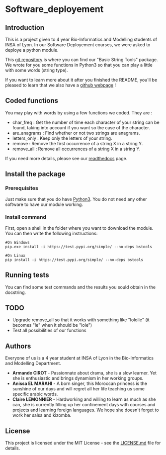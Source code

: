 # Software_deployement

## Introduction
This is a project given to 4 year Bio-Informatics and Modelling students of INSA of Lyon. In our Software Deployement courses, we were asked to deploye a python module.

This [git repository](https://github.com/AnissaE/Software_deployement.git) is where you can find our "Basic String Tools" package. We wrote for you some functions in Python3 so that you can play a little with some words (string type). 

If you want to learn more about it after you finished the README, you'll be pleased to learn that we also have a [github webpage](https://anissae.github.io/Basic-string-tools/) !

## Coded functions

You may play with words by using a few functions we coded. They are :
- char_freq : Get the number of time each character of your string can be found, taking into account if you want so the case of the character.
- are_anagrams : Find whether or not two strings are anagrams.
- letters_only : Keep only the letters of your string.
- remove : Remove the first occurrence of a string X in a string Y.
- remove_all : Remove all occurrences of a string X in a string Y.

If you need more details, please see our [readthedocs](https://bstools.readthedocs.io/en/latest/#) page.

## Install the package

### Prerequisites

Just make sure that you do have [Python3](https://www.python.org/downloads/). You do not need any other software to have our module working. 

### Install command

First, open a shell in the folder where you want to download the module. You can then write the following instructions:

```
#On Windows
pip.exe install -i https://test.pypi.org/simple/ --no-deps bstools

#On Linux
pip install -i https://test.pypi.org/simple/ --no-deps bstools
```

## Running tests

You can find some test commands and the results you sould obtain in the docstring.

## TODO

- Upgrade remove_all so that it works with something like "lololle" (it becomes "le" when it should be "lole")
- Test all possibilities of our functions

## Authors

Everyone of us is a 4 year student at INSA of Lyon in the Bio-Informatics and Modelling Department.
* **Armande CIROT** - Passionnate about drama, she is a slow learner. Yet she is enthusiastic and brings dynamism in her working groups.
* **Anissa EL MARAHI** - A born singer, this Moroccan princess is the sunshine of our days and will regret all her life teaching us some specific arabic words.
* **Claire LEMONNIER** - Hardworking and willing to learn as much as she can, she is currently filling up her confinement days with courses and projects and learning foreign languages. We hope she doesn't forget to work her salsa and kizomba.


## License

This project is licensed under the MIT License - see the [LICENSE.md](LICENSE.md) file for details.

